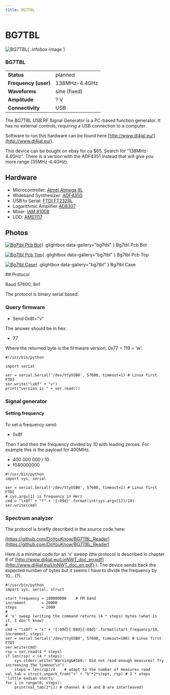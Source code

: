 ```yaml
---
title: BG7TBL
---
```


# BG7TBL

<div class="infobox" markdown>

![BG7TBL](./img/BG7TBL_pcb_bot.jpg){ .infobox-image }

### BG7TBL

| | |
|---|---|
| **Status** | planned |
| **Frequency (user)** | 138MHz-4.4GHz |
| **Waveforms** | sine (fixed) |
| **Amplitude** | ? V |
| **Connectivity** | USB |

</div>

The BG7TBL USB RF Signal Generator is a PC-based function generator. It has no external controls, requiring a USB connection to a computer.

Software to run this hardware can be found here [http://www.dl4jal.eu/](http://www.dl4jal.eu/).

This device can be bought on ebay for ca $65. Search for "138MHz-4.4GHz". There is a version with the ADF4351 instead that will give you more range (35MHz-4.4GHz).

## Hardware
- Microcontroller: [Atmel Atmega 8L](http://www.atmel.com/Images/Atmel-2486-8-bit-AVR-microcontroller-ATmega8_L_datasheet.pdf)
- Wideband Synthesizer: [ADF4350](http://www.analog.com/media/en/technical-documentation/data-sheets/ADF4350.pdf)
- USB to Serial: [FTDI FT232RL](http://www.ftdichip.com/Support/Documents/DataSheets/ICs/DS_FT232R.pdf)
- Logarithmic Amplifier [AD8307](http://www.analog.com/media/en/technical-documentation/data-sheets/AD8307.pdf)
- Mixer: [IAM 81008](http://www.qsl.net/n9zia/omnitracs/IAM81008.pdf)
- LDO: [AMS1117](http://www.advanced-monolithic.com/pdf/ds1117.pdf)

## Photos

<div class="photo-grid" markdown>

[![Bg7tbl Pcb Bot](./img/BG7TBL_pcb_bot.jpg)](./img/BG7TBL_pcb_bot.jpg "Bg7tbl Pcb Bot"){ .glightbox data-gallery="bg7tbl" }
<span class="caption">Bg7tbl Pcb Bot</span>

[![Bg7tbl Pcb Top](./img/BG7TBL_pcb_top.jpg)](./img/BG7TBL_pcb_top.jpg "Bg7tbl Pcb Top"){ .glightbox data-gallery="bg7tbl" }
<span class="caption">Bg7tbl Pcb Top</span>

[![Bg7tbl Case](./img/BG7TBL_case.jpg)](./img/BG7TBL_case.jpg "Bg7tbl Case"){ .glightbox data-gallery="bg7tbl" }
<span class="caption">Bg7tbl Case</span>

</div>
## Protocol

Baud 57600, 8n1

The protocol is binary serial based.

### Query firmware
- Send 0x8f+"v"

The answer should be in hex:

- 77

Where the returned byte is the firmware version, 0x77 = 119 = 'w'.

```
#!/usr/bin/python                             

import serial

ser = serial.Serial('/dev/ttyUSB0', 57600, timeout=1) # Linux first FTDI
ser.write("\x8f" + "v")
print("version is " + ser.read())

```
### Signal generator
#### Setting frequency

To set a frequency send:

- 0x8f

Then f and then the frequency divided by 10 with leading zeroes. For example this is the payload for 400MHz.

- 400 000 000 / 10
- f040000000
```
#!/usr/bin/python
import sys, serial

ser = serial.Serial('/dev/ttyUSB0', 57600, timeout=1) # Linux first FTDI
# sys.argv[1] is frequency in Herz
cmd = "\x8f" + "f" + '{:09d}'.format(int(sys.argv[1])/10)
ser.write(cmd)

```
### Spectrum analyzer

The protocol is briefly described in the source code here:

[https://github.com/DoYouKnow/BG7TBL_Reader](https://github.com/DoYouKnow/BG7TBL_Reader)

Here is a minimal code for an 'x' sweep (the protocol is described in chapter 6 of [http://www.dl4jal.eu/LinNWT_doc_en.pdf](http://www.dl4jal.eu/LinNWT_doc_en.pdf) ).  The device sends back the expected number of bytes but it seems I have to divide the frequency by 10... (?).

```
#!/usr/bin/python
import sys, serial, struct

start_frequency = 100000000    # FM band
increment       = 20000
steps           = 2000
#
# 'x' sweep (writing the command returns (4 * steps) bytes (what is it, I don't know)
#
cmd = "\x8f" + "x" + '{:09d}{:08d}{:04d}'.format(start_frequency/10, increment, steps)
ser = serial.Serial('/dev/ttyUSB0', 57600, timeout=100) # Linux first FTDI
ser.write(cmd)
rsp = ser.read(4 * steps)
if len(rsp) < (4 * steps):
	sys.stderr.write("Warning&#160;: Did not read enough measures! Try increasing the timeout\n")
	steps = len(rsp)/4    # adapt to the number of measures read
val_tab = struct.unpack_from("<" + "h"*2*steps, rsp) # 2 * steps 'little endian shorts'
for i in range(0, steps):
	print(val_tab[2*i])	# channel A (A and B are interleaved)

```

